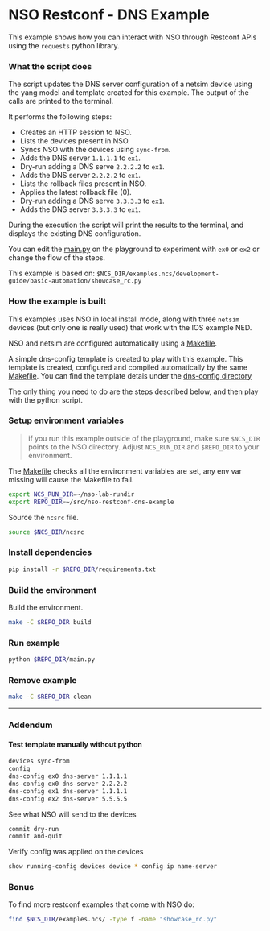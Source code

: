 # NSO Restconf - DNS Example

This example shows how you can interact with NSO through Restconf APIs using the `requests` python library.

### What the script does

The script updates the DNS server configuration of a netsim device using the yang model and template created for this example. The output of the calls are printed to the terminal.

It performs the following steps:

- Creates an HTTP session to NSO.
- Lists the devices present in NSO.
- Syncs NSO with the devices using `sync-from`.
- Adds the DNS server `1.1.1.1` to `ex1`.
- Dry-run adding a DNS serve `2.2.2.2` to `ex1`.
- Adds the DNS server `2.2.2.2` to `ex1`.
- Lists the rollback files present in NSO.
- Applies the latest rollback file (0).
- Dry-run adding a DNS serve `3.3.3.3` to `ex1`.
- Adds the DNS server `3.3.3.3` to `ex1`.

During the execution the script will print the results to the terminal, and displays the existing DNS configuration.

You can edit the [main.py](main.py) on the playground to experiment with `ex0` or `ex2` or change the flow of the steps.

This example is based on: `$NCS_DIR/examples.ncs/development-guide/basic-automation/showcase_rc.py`

### How the example is built

This examples uses NSO in local install mode, along with three `netsim` devices (but only one is really used) that work with the IOS example NED.

NSO and netsim are configured automatically using a [Makefile](Makefile).

A simple dns-config template is created to play with this example. This template is created, configured and compiled automatically by the same [Makefile](Makefile). You can find the template detais under the [dns-config directory](dns-config/)

The only thing you need to do are the steps described below, and then play with the python script.

### Setup environment variables

> if you run this example outside of the playground, make sure `$NCS_DIR` points to the NSO directory. Adjust `NCS_RUN_DIR` and `$REPO_DIR` to your environment.

The [Makefile](Makefile) checks all the environment variables are set, any env var missing will cause the Makefile to fail.

```bash
export NCS_RUN_DIR=~/nso-lab-rundir
export REPO_DIR=~/src/nso-restconf-dns-example
```

Source the `ncsrc` file.

```bash
source $NCS_DIR/ncsrc
```

### Install dependencies

```bash
pip install -r $REPO_DIR/requirements.txt
```

### Build the environment

Build the environment.

```bash
make -C $REPO_DIR build
```

### Run example

```bash
python $REPO_DIR/main.py
```

### Remove example

```bash
make -C $REPO_DIR clean
```

---

### Addendum

#### Test template manually without python

```bash
devices sync-from
config
dns-config ex0 dns-server 1.1.1.1
dns-config ex0 dns-server 2.2.2.2
dns-config ex1 dns-server 1.1.1.1
dns-config ex2 dns-server 5.5.5.5
```

See what NSO will send to the devices

```bash
commit dry-run
commit and-quit
```

Verify config was applied on the devices

```bash
show running-config devices device * config ip name-server
```

### Bonus

To find more restconf examples that come with NSO do:

```bash
find $NCS_DIR/examples.ncs/ -type f -name "showcase_rc.py"
```

